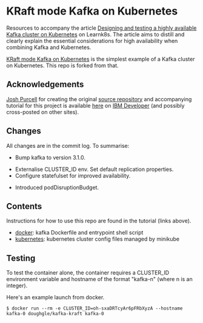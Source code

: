 # KRaft mode Kafka on Kubernetes

Resources to accompany the article [Designing and testing a highly available Kafka cluster on Kubernetes](https://learnk8s.io/kafka-ha-kubernetes) on Learnk8s. The article aims to distill and clearly explain the essential considerations for high availability when combining Kafka and Kubernetes.

 [KRaft mode Kafka on Kubernetes](https://github.com/IBM/kraft-mode-kafka-on-kubernetes) is the simplest example of a Kafka cluster on Kubernetes. This repo is forked from that.

## Acknowledgements
[Josh Purcell](https://github.com/vuldin) for creating the original [source repository](https://github.com/IBM/kraft-mode-kafka-on-kubernetes) and accompanying tutorial for this project is available [here](https://developer.ibm.com/tutorials/kafka-in-kubernetes) on [IBM Developer](https://developer.ibm.com/) (and possibly cross-posted on other sites).

## Changes
All changes are in the commit log.
To summarise:
+ Bump kafka to version 3.1.0.
* Externalise CLUSTER_ID env. Set default replication properties.
* Configure statefulset for improved availability.
+ Introduced podDisruptionBudget.

## Contents
Instructions for how to use this repo are found in the tutorial (links above).

- [docker](docker/): kafka Dockerfile and entrypoint shell script
- [kubernetes](kubernetes/): kubernetes cluster config files managed by minikube

## Testing

To test the container alone, the container requires a CLUSTER_ID environment variable and hostname of the format "kafka-n" (where n is an integer).

Here's an example launch from docker.

```
$ docker run --rm -e CLUSTER_ID=oh-sxaDRTcyAr6pFRbXyzA --hostname kafka-0 doughgle/kafka-kraft kafka-0
```
